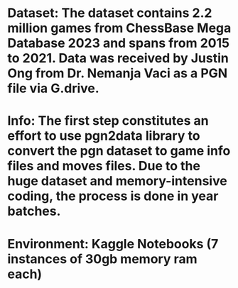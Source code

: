 # Dataset: The dataset contains 2.2 million games from ChessBase Mega Database 2023 and spans from 2015 to 2021. Data was received by Justin Ong from Dr. Nemanja Vaci as a PGN file via G.drive.

# Info: The first step constitutes an effort to use pgn2data library to convert the pgn dataset to game info files and moves files. Due to the huge dataset and memory-intensive coding, the process is done in year batches.

# Environment: Kaggle Notebooks (7 instances of 30gb memory ram each)